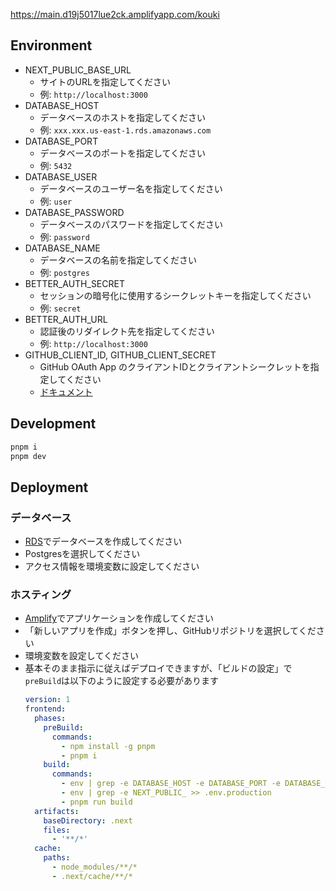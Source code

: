 https://main.d19j5017lue2ck.amplifyapp.com/kouki

## Environment

- NEXT_PUBLIC_BASE_URL
  - サイトのURLを指定してください
  - 例: `http://localhost:3000`
- DATABASE_HOST
  - データベースのホストを指定してください
  - 例: `xxx.xxx.us-east-1.rds.amazonaws.com`
- DATABASE_PORT
  - データベースのポートを指定してください
  - 例: `5432`
- DATABASE_USER
  - データベースのユーザー名を指定してください
  - 例: `user`
- DATABASE_PASSWORD
  - データベースのパスワードを指定してください
  - 例: `password`
- DATABASE_NAME
  - データベースの名前を指定してください
  - 例: `postgres`
- BETTER_AUTH_SECRET
  - セッションの暗号化に使用するシークレットキーを指定してください
  - 例: `secret`
- BETTER_AUTH_URL
  - 認証後のリダイレクト先を指定してください
  - 例: `http://localhost:3000`
- GITHUB_CLIENT_ID, GITHUB_CLIENT_SECRET
  - GitHub OAuth App のクライアントIDとクライアントシークレットを指定してください
  - [ドキュメント](https://docs.github.com/ja/apps/oauth-apps/building-oauth-apps/creating-an-oauth-app)

## Development
```bash
pnpm i
pnpm dev
```

## Deployment

### データベース
- [RDS](https://us-east-1.console.aws.amazon.com/rds/home?region=us-east-1#)でデータベースを作成してください
- Postgresを選択してください
- アクセス情報を環境変数に設定してください

### ホスティング
- [Amplify](https://us-east-1.console.aws.amazon.com/amplify/apps)でアプリケーションを作成してください
- 「新しいアプリを作成」ボタンを押し、GitHubリポジトリを選択してください
- 環境変数を設定してください
- 基本そのまま指示に従えばデプロイできますが、「ビルドの設定」で`preBuild`は以下のように設定する必要があります
  ```yml
  version: 1
  frontend:
    phases:
      preBuild:
        commands:
          - npm install -g pnpm
          - pnpm i
      build:
        commands:
          - env | grep -e DATABASE_HOST -e DATABASE_PORT -e DATABASE_USER -e DATABASE_PASSWORD -e DATABASE_NAME -e BETTER_AUTH_SECRET -e BETTER_AUTH_URL -e GITHUB_CLIENT_ID -e GITHUB_CLIENT_SECRET >> .env.production
          - env | grep -e NEXT_PUBLIC_ >> .env.production
          - pnpm run build
    artifacts:
      baseDirectory: .next
      files:
        - '**/*'
    cache:
      paths:
        - node_modules/**/*
        - .next/cache/**/*
  ```
